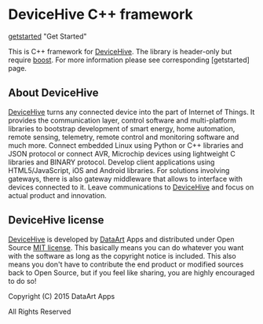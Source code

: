 DeviceHive C++ framework
========================

[DeviceHive]: http://devicehive.com "DeviceHive framework"
[DataArt]: http://dataart.com "DataArt"
[boost]: http://www.boost.org "Boost"
[getstarted](http://devicehive.github.io/devicehive-cpp/page_start.html) "Get Started"

This is C++ framework for [DeviceHive]. The library is header-only but require [boost].
For more information please see corresponding [getstarted] page.


About DeviceHive
----------------

[DeviceHive] turns any connected device into the part of Internet of Things.
It provides the communication layer, control software and multi-platform
libraries to bootstrap development of smart energy, home automation, remote
sensing, telemetry, remote control and monitoring software and much more.
Connect embedded Linux using Python or C++ libraries and JSON protocol or
connect AVR, Microchip devices using lightweight C libraries and BINARY
protocol. Develop client applications using HTML5/JavaScript, iOS and Android
libraries. For solutions involving gateways, there is also gateway middleware
that allows to interface with devices connected to it. Leave communications
to [DeviceHive] and focus on actual product and innovation.


DeviceHive license
------------------

[DeviceHive] is developed by [DataArt] Apps and distributed under Open Source
[MIT license](http://en.wikipedia.org/wiki/MIT_License). This basically means
you can do whatever you want with the software as long as the copyright notice
is included. This also means you don't have to contribute the end product or
modified sources back to Open Source, but if you feel like sharing, you are
highly encouraged to do so!

Copyright (C) 2015 DataArt Apps

All Rights Reserved
